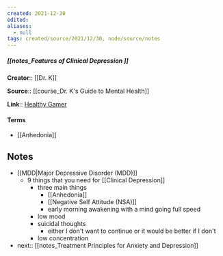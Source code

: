 ```yaml
---
created: 2021-12-30 
edited: 
aliases:
  - null
tags: created/source/2021/12/30, node/source/notes
---
```


##### [[notes_Features of Clinical Depression ]]
**Creator**:: [[Dr. K]]
 
**Source**:: [[course_Dr. K's Guide to Mental Health]]

**Link**:: [Healthy Gamer](https://coaching.healthygamer.gg/guide/lessons/features-of-clinical-depression)

#### Terms
- [[Anhedonia]]

## Notes
- [[MDD|Major Depressive Disorder (MDD)]]
	- 9 things that you need for [[Clinical Depression]]
		- three main things
			- [[Anhedonia]]
			- [[Negative Self Attitude (NSA)]]
			- early morning awakening with a mind going full speed
		- low mood
		- suicidal thoughts
			- either I don't want to continue or it would be better if I don't
		- low concentration
- next:: [[notes_Treatment Principles for Anxiety and Depression]]